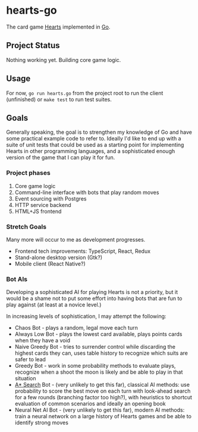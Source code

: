 # hearts-go

The card game [Hearts](https://bicyclecards.com/how-to-play/hearts/) implemented in [Go](https://go.dev/).

## Project Status

Nothing working yet. Building core game logic.

## Usage

For now, `go run hearts.go` from the project root to run the client (unfinished) or `make test` to run test suites.

## Goals

Generally speaking, the goal is to strengthen my knowledge of Go and have some practical example code to refer to. Ideally I'd like to end up with a suite of unit tests that could be used as a starting point for implementing Hearts in other programming languages, and a sophisticated enough version of the game that I can play it for fun.

### Project phases

1. Core game logic
2. Command-line interface with bots that play random moves
3. Event sourcing with Postgres
4. HTTP service backend
5. HTML+JS frontend

### Stretch Goals

Many more will occur to me as development progresses.

- Frontend tech improvements: TypeScript, React, Redux
- Stand-alone desktop version (Gtk?)
- Mobile client (React Native?)

### Bot AIs

Developing a sophisticated AI for playing Hearts is not a priority, but it would be a shame not to put some effort into having bots that are fun to play against (at least at a novice level.)

In increasing levels of sophistication, I may attempt the following:

- Chaos Bot - plays a random, legal move each turn
- Always Low Bot - plays the lowest card available, plays points cards when they have a void
- Naive Greedy Bot - tries to surrender control while discarding the highest cards they can, uses table history to recognize which suits are safer to lead
- Greedy Bot - work in some probability methods to evaluate plays, recognize when a shoot the moon is likely and be able to play in that situation
- [A* Search](https://en.wikipedia.org/wiki/A*_search_algorithm) Bot - (very unlikely to get this far), classical AI methods: use probability to score the best move on each turn with look-ahead search for a few rounds (branching factor too high?), with heuristics to shortcut evaluation of common scenarios and ideally an opening book
- Neural Net AI Bot - (very unlikely to get this far), modern AI methods: train a neural network on a large history of Hearts games and be able to identify strong moves
